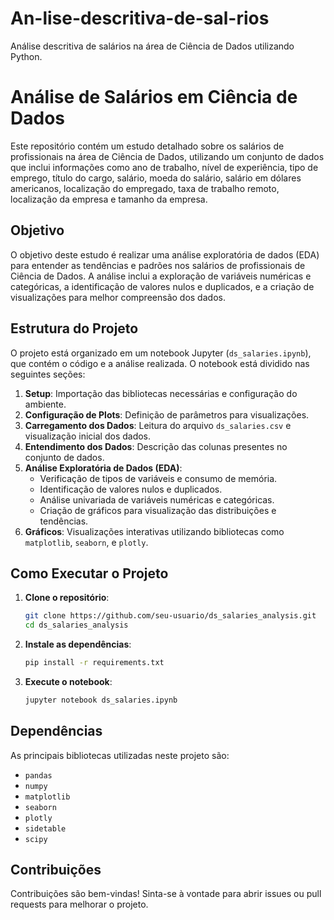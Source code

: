 # An-lise-descritiva-de-sal-rios
Análise descritiva de salários na área de Ciência de Dados utilizando Python.

# Análise de Salários em Ciência de Dados

Este repositório contém um estudo detalhado sobre os salários de profissionais na área de Ciência de Dados, utilizando um conjunto de dados que inclui informações como ano de trabalho, nível de experiência, tipo de emprego, título do cargo, salário, moeda do salário, salário em dólares americanos, localização do empregado, taxa de trabalho remoto, localização da empresa e tamanho da empresa.

## Objetivo

O objetivo deste estudo é realizar uma análise exploratória de dados (EDA) para entender as tendências e padrões nos salários de profissionais de Ciência de Dados. A análise inclui a exploração de variáveis numéricas e categóricas, a identificação de valores nulos e duplicados, e a criação de visualizações para melhor compreensão dos dados.

## Estrutura do Projeto

O projeto está organizado em um notebook Jupyter (`ds_salaries.ipynb`), que contém o código e a análise realizada. O notebook está dividido nas seguintes seções:

1. **Setup**: Importação das bibliotecas necessárias e configuração do ambiente.
2. **Configuração de Plots**: Definição de parâmetros para visualizações.
3. **Carregamento dos Dados**: Leitura do arquivo `ds_salaries.csv` e visualização inicial dos dados.
4. **Entendimento dos Dados**: Descrição das colunas presentes no conjunto de dados.
5. **Análise Exploratória de Dados (EDA)**:
   - Verificação de tipos de variáveis e consumo de memória.
   - Identificação de valores nulos e duplicados.
   - Análise univariada de variáveis numéricas e categóricas.
   - Criação de gráficos para visualização das distribuições e tendências.
6. **Gráficos**: Visualizações interativas utilizando bibliotecas como `matplotlib`, `seaborn`, e `plotly`.

## Como Executar o Projeto

1. **Clone o repositório**:
   ```bash
   git clone https://github.com/seu-usuario/ds_salaries_analysis.git
   cd ds_salaries_analysis
   ```

2. **Instale as dependências**:
   ```bash
   pip install -r requirements.txt
   ```

3. **Execute o notebook**:
   ```bash
   jupyter notebook ds_salaries.ipynb
   ```

## Dependências

As principais bibliotecas utilizadas neste projeto são:

- `pandas`
- `numpy`
- `matplotlib`
- `seaborn`
- `plotly`
- `sidetable`
- `scipy`

## Contribuições

Contribuições são bem-vindas! Sinta-se à vontade para abrir issues ou pull requests para melhorar o projeto.


